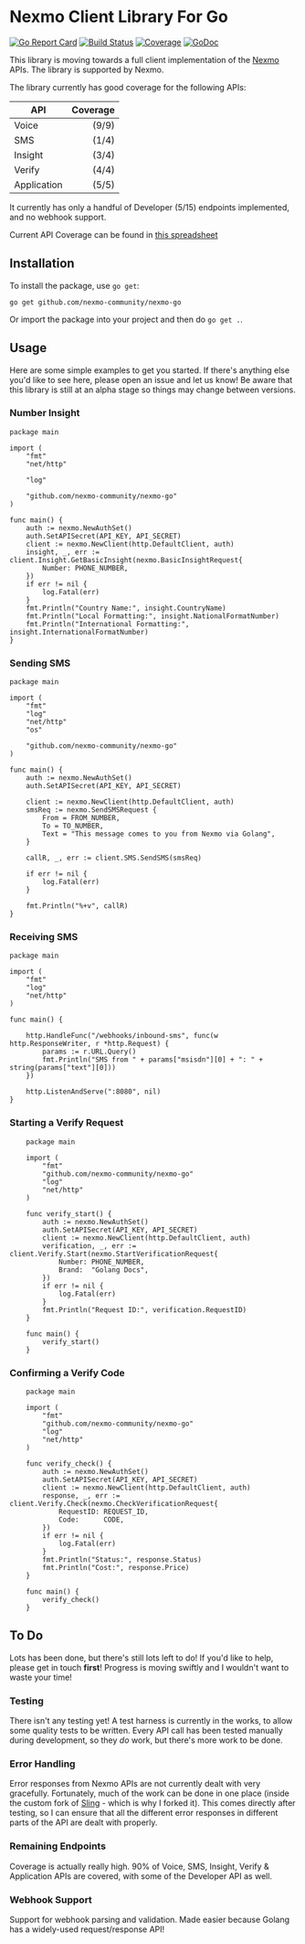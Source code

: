 # Nexmo Client Library For Go

[![Go Report Card](https://goreportcard.com/badge/github.com/nexmo-community/nexmo-go)](https://goreportcard.com/report/github.com/nexmo-community/nexmo-go)
[![Build Status](https://travis-ci.org/nexmo-community/nexmo-go.svg?branch=master)](https://travis-ci.org/nexmo-community/nexmo-go)
[![Coverage](https://codecov.io/gh/nexmo-community/nexmo-go/branch/master/graph/badge.svg)](https://codecov.io/gh/nexmo-community/nexmo-go)
[![GoDoc](https://godoc.org/github.com/nexmo-community/nexmo-go?status.svg)](https://godoc.org/github.com/nexmo-community/nexmo-go) 

This library is moving towards a full client implementation of the
[Nexmo](https://www.nexmo.com/) APIs. The library is
supported by Nexmo.

The library currently has good coverage for the following APIs:

API         | Coverage
------------|---------:
Voice       | (9/9)
SMS         | (1/4) 
Insight     | (3/4)
Verify      | (4/4)
Application | (5/5)

It currently has only a handful of Developer (5/15) endpoints implemented, and no
webhook support.

Current API Coverage can be found in [this spreadsheet](https://docs.google.com/spreadsheets/d/19lsAoW2oiGMK7Xg0dOw5KPdOOix1Oo-GaTWkRyVRMXI/pubhtml#)

## Installation

To install the package, use `go get`:

```
go get github.com/nexmo-community/nexmo-go
```

Or import the package into your project and then do `go get .`.

## Usage

Here are some simple examples to get you started. If there's anything else you'd like to see here, please open an issue and let us know! Be aware that this library is still at an alpha stage so things may change between versions.

### Number Insight

```golang
package main

import (
	"fmt"
	"net/http"

	"log"

	"github.com/nexmo-community/nexmo-go"
)

func main() {
	auth := nexmo.NewAuthSet()
	auth.SetAPISecret(API_KEY, API_SECRET)
	client := nexmo.NewClient(http.DefaultClient, auth)
	insight, _, err := client.Insight.GetBasicInsight(nexmo.BasicInsightRequest{
		Number: PHONE_NUMBER,
	})
	if err != nil {
		log.Fatal(err)
	}
	fmt.Println("Country Name:", insight.CountryName)
	fmt.Println("Local Formatting:", insight.NationalFormatNumber)
	fmt.Println("International Formatting:", insight.InternationalFormatNumber)
}
```

### Sending SMS

```golang
package main

import (
	"fmt"
	"log"
	"net/http"
	"os"

	"github.com/nexmo-community/nexmo-go"
)

func main() {
	auth := nexmo.NewAuthSet()
	auth.SetAPISecret(API_KEY, API_SECRET)

	client := nexmo.NewClient(http.DefaultClient, auth)
	smsReq := nexmo.SendSMSRequest {
	    From = FROM_NUMBER,
	    To = TO_NUMBER,
	    Text = "This message comes to you from Nexmo via Golang",
    }

	callR, _, err := client.SMS.SendSMS(smsReq)

	if err != nil {
		log.Fatal(err)
	}

	fmt.Println("%+v", callR)
}
```

### Receiving SMS

```golang
package main

import (
	"fmt"
	"log"
	"net/http"
)

func main() {

	http.HandleFunc("/webhooks/inbound-sms", func(w http.ResponseWriter, r *http.Request) {
		params := r.URL.Query()
		fmt.Println("SMS from " + params["msisdn"][0] + ": " + string(params["text"][0]))
	})

	http.ListenAndServe(":8080", nil)
}
```

### Starting a Verify Request


```golang
    package main

    import (
        "fmt"
        "github.com/nexmo-community/nexmo-go"
        "log"
        "net/http"
    )

    func verify_start() {
        auth := nexmo.NewAuthSet()
        auth.SetAPISecret(API_KEY, API_SECRET)
        client := nexmo.NewClient(http.DefaultClient, auth)
        verification, _, err := client.Verify.Start(nexmo.StartVerificationRequest{
            Number: PHONE_NUMBER,
            Brand:  "Golang Docs",
        })
        if err != nil {
            log.Fatal(err)
        }
        fmt.Println("Request ID:", verification.RequestID)
    }

    func main() {
        verify_start()
    }
```

### Confirming a Verify Code

```golang
    package main

    import (
        "fmt"
        "github.com/nexmo-community/nexmo-go"
        "log"
        "net/http"
    )

    func verify_check() {
        auth := nexmo.NewAuthSet()
        auth.SetAPISecret(API_KEY, API_SECRET)
        client := nexmo.NewClient(http.DefaultClient, auth)
        response, _, err := client.Verify.Check(nexmo.CheckVerificationRequest{
            RequestID: REQUEST_ID,
            Code:      CODE,
        })
        if err != nil {
            log.Fatal(err)
        }
        fmt.Println("Status:", response.Status)
        fmt.Println("Cost:", response.Price)
    }

    func main() {
        verify_check()
    }
```

## To Do

Lots has been done, but there's still lots left to do! If you'd like to help,
please get in touch **first**! Progress is moving swiftly and I wouldn't want
to waste your time!

### Testing

There isn't any testing yet! A test harness is currently in the works, to
allow some quality tests to be written. Every API call has been tested
manually during development, so they *do* work, but there's more work to
be done.

### Error Handling

Error responses from Nexmo APIs are not currently dealt with very gracefully.
Fortunately, much of the work can be done in one place (inside the custom fork
of [Sling](https://github.com/dghubble/sling) - which is why I forked it).
This comes directly after testing, so I can ensure that all the different
error responses in different parts of the API are dealt with properly.

### Remaining Endpoints

Coverage is actually really high. 90% of Voice, SMS, Insight, Verify &
Application APIs are covered, with some of the Developer API as well.

### Webhook Support

Support for webhook parsing and validation. Made easier because Golang has
a widely-used request/response API!
